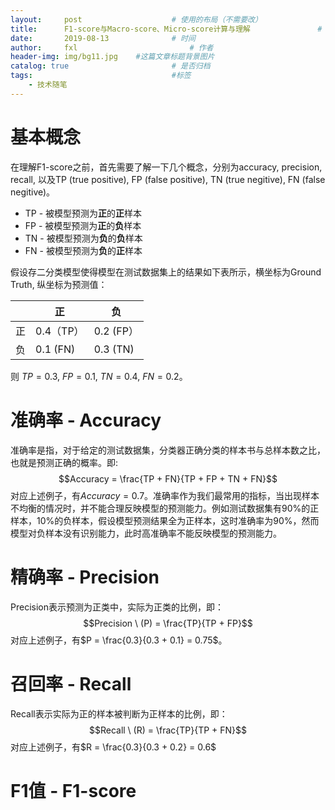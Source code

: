 ```yaml
---
layout:     post   				    # 使用的布局（不需要改）
title:      F1-score与Macro-score、Micro-score计算与理解 				# 标题
date:       2019-08-13 				# 时间
author:     fxl 						# 作者
header-img: img/bg11.jpg 	#这篇文章标题背景图片
catalog: true 						# 是否归档
tags:								#标签
    - 技术随笔
---
```


<script type="text/javascript" src="http://cdn.mathjax.org/mathjax/latest/MathJax.js?config=default"></script>
# 基本概念
在理解F1-score之前，首先需要了解一下几个概念，分别为accuracy, precision, recall, 以及TP (true positive), FP (false positive), TN (true negitive), FN (false negitive)。

* TP - 被模型预测为**正**的**正**样本
* FP - 被模型预测为**正**的**负**样本
* TN - 被模型预测为**负**的**负**样本
* FN - 被模型预测为**负**的**正**样本

假设存二分类模型使得模型在测试数据集上的结果如下表所示，横坐标为Ground Truth, 纵坐标为预测值：

|   | 正 | 负 |
|  ----  | ----  | ----  |
| 正 | 0.4（TP） | 0.2 (FP） | 
| 负 | 0.1 (FN) | 0.3 (TN) |

则 $TP = 0.3$, $FP = 0.1$, $TN = 0.4$, $FN = 0.2$。 

# 准确率 - Accuracy
准确率是指，对于给定的测试数据集，分类器正确分类的样本书与总样本数之比，也就是预测正确的概率。即:
$$Accuracy = \frac{TP + FN}{TP + FP + TN + FN}$$
对应上述例子，有$Accuracy = 0.7$。准确率作为我们最常用的指标，当出现样本不均衡的情况时，并不能合理反映模型的预测能力。例如测试数据集有90%的正样本，10%的负样本，假设模型预测结果全为正样本，这时准确率为90%，然而模型对负样本没有识别能力，此时高准确率不能反映模型的预测能力。

# 精确率 - Precision
Precision表示预测为正类中，实际为正类的比例，即：
$$Precision \ (P) = \frac{TP}{TP + FP}$$
对应上述例子，有$P = \frac{0.3}{0.3 + 0.1} = 0.75$。

# 召回率 - Recall
Recall表示实际为正的样本被判断为正样本的比例，即：
$$Recall \ (R) = \frac{TP}{TP + FN}$$
对应上述例子，有$R = \frac{0.3}{0.3 + 0.2} = 0.6$

# F1值 - F1-score

